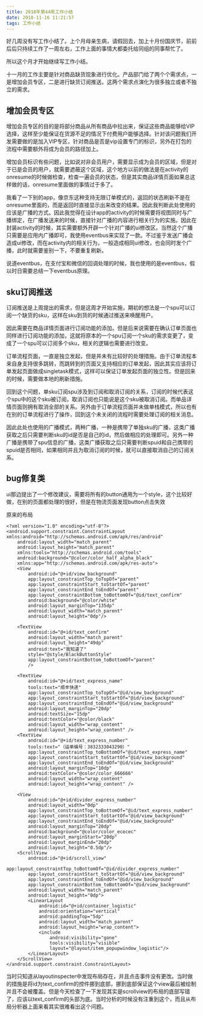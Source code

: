 ```yaml
---
title: 2018年第44周工作小结
date: 2018-11-16 11:21:57
tags: 工作小结
---
```


好几周没有写工作小结了。上个月母亲生病，请假回去，加上十月份国庆节，前前后后只持续工作了一周左右，工作上面的事情大都委托给同组的同事帮忙了。

所以这个月才开始继续写工作小结。

十一月的工作主要是针对商品缺货现象进行优化。产品部门给了两个个需求点，一是增加会员专区，二是进行缺货订阅推送。这两个需求点演化为很多独立或者不独立的需求。

## 增加会员专区

增加会员专区的目的是将部分商品从所有商品中拉出来，保证这些商品能够给VIP选择，这样至少能保证在货源不足的情况下付费用户能够选择。针对该问题我们开发需要做的是加入VIP专区，针对商品是否是vip设置专门的标识，另外在打包的流程中需要额外将成为会员的路径加上。

增加会员标识有些问题，比如说对非会员用户，需要显示成为会员的区域，但是对于已是会员的用户，就需要遮蔽这个区域，这个地方以前的做法是在activity的onresume的时候做检查，检查一遍会员的状态，但是其实商品详情页面如果总这样做的话，onresume里面做的事情过于多了。

我看了一下别的app，像京东这种支持无限订单模式的，返回的状态刷新不是在onresume里面的，而是返回时直接显示出来改变的结果。因此我判断此处使用的应该是广播的方式。因此我觉得在设计app的activity的时候需要将视图同时与广播绑定，在广播发送来的时候，直接针对广播的内容进行相关行为的实施。因此在封装activity的时候，其实需要额外开辟一个针对广播的ui修改区。当然这个广播只需要是应用内广播即可，我使用eventbus来实现了一款。不过鉴于发送广播会造成ui修改，而在activity内的相关行为，一般造成相同ui修改，也会同时发个广播，此时就需要鉴别一下，不要重复刷新。

说道eventbus，在支付宝和微信的回调处理的时候，我也使用的是eventbus，假以时日需要总结一下eventbus原理。


## sku订阅推送

订阅推送是上周提出的需求，但是这周才开始实施，期初的想法是一个spu可以订阅一个缺货的sku，这样在sku到货的时候通过推送来唤醒用户。

因此需要在商品详情页面进行订阅功能的添加。但是后来说需要在确认订单页面也同样进行订阅功能的添加，这就将原本的一个spu订阅一个sku的需求变更了，变成了一个spu可以订阅多个sku，相关的逻辑也需要进行改变。

订单流程页面，一直是独立发起，但是并未有比较好的处理措施。由于订单流程本来自身支持很多跳转，而跳转到的页面又支持相应的订单发起，因此其实应该将订单发起页面做成singletask模式，这样可以保证订单发起页面的独立性。但是回来的时候，需要做本地的刷新措施。

回到这个问题，单sku订阅spu涉及到订阅和取消订阅的关系，订阅的时候代表这个spu中的这个sku被订阅，取消订阅也只能说是这个sku被取消订阅。而单品详情页面则拥有取消全部的关系。另外由于订单流程页面并未做单栈模式，所以也有在别的订单流程进行了操作，回到这个未关闭的流程时需要处理订阅的相关消息。

因此此处也使用的广播模式，两种广播，一种是携带了单独sku的广播，这类广播获取之后只需要判断sku的id是否是自己的id，然后做相应的处理即可。另外一种广播是携带了spu信息的广播，这类广播获取之后只需要判断spuid和自己携带的spuid是否相同，如果相同并且为取消订阅的时候，就可以直接取消自己的订阅关系。

## bug修复类

ui那边提出了一个修改建议，需要将所有的button通用为一个style，这个比较好做，在别的页面都处理的很好，但是在物流页面发现button点击失效

原来的布局

```
<?xml version="1.0" encoding="utf-8"?>
<android.support.constraint.ConstraintLayout xmlns:android="http://schemas.android.com/apk/res/android"
    android:layout_width="match_parent"
    android:layout_height="match_parent"
    xmlns:tools="http://schemas.android.com/tools"
    android:background="@color/color_half_alpha_black"
    xmlns:app="http://schemas.android.com/apk/res-auto">
    <View
        android:id="@+id/view_background"
        app:layout_constraintTop_toTopOf="parent"
        app:layout_constraintStart_toStartOf="parent"
        app:layout_constraintEnd_toEndOf="parent"
        app:layout_constraintBottom_toBottomOf="@id/text_confirm"
        android:background="@color/white"
        android:layout_marginTop="135dp"
        android:layout_width="match_parent"
        android:layout_height="0dp"/>

    <TextView
        android:id="@+id/text_confirm"
        android:layout_width="match_parent"
        android:layout_height="49dp"
        android:text="我知道了"
        style="@style/BlackButtonStyle"
        app:layout_constraintBottom_toBottomOf="parent"
        />

    <TextView
        android:id="@+id/text_express_name"
        tools:text="顺丰快递"
        app:layout_constraintTop_toTopOf="@id/view_background"
        app:layout_constraintStart_toStartOf="@id/view_background"
        app:layout_constraintEnd_toEndOf="@id/view_background"
        android:layout_marginTop="20dp"
        android:textSize="15dp"
        android:textColor="@color/black"
        android:layout_width="wrap_content"
        android:layout_height="wrap_content" />
    <TextView
        android:id="@+id/text_express_number"
        tools:text="（运单编号：3832333043290）"
        app:layout_constraintTop_toBottomOf="@id/text_express_name"
        app:layout_constraintStart_toStartOf="@id/view_background"
        app:layout_constraintEnd_toEndOf="@id/view_background"
        android:layout_marginTop="10dp"
        android:textColor="@color/color_666666"
        android:layout_width="wrap_content"
        android:layout_height="wrap_content" />
    
    <View
        android:id="@+id/divider_express_number"
        android:layout_width="0dp"
        app:layout_constraintTop_toBottomOf="@id/text_express_number"
        app:layout_constraintStart_toStartOf="@id/view_background"
        app:layout_constraintEnd_toEndOf="@id/view_background"
        android:layout_marginTop="20dp"
        android:background="@color/color_ececec"
        android:layout_marginStart="20dp"
        android:layout_marginEnd="20dp"
        android:layout_height="0.5dp"/>
    <ScrollView
        android:id="@+id/scroll_view"
        app:layout_constraintTop_toBottomOf="@id/divider_express_number"
        app:layout_constraintStart_toStartOf="@id/view_background"
        app:layout_constraintEnd_toEndOf="@id/view_background"
        app:layout_constraintBottom_toBottomOf="@id/view_background"
        android:layout_width="match_parent"
        android:layout_height="0dp">
        <LinearLayout
            android:id="@+id/container_logistic"
            android:orientation="vertical"
            android:paddingTop="5dp"
            android:layout_width="match_parent"
            android:layout_height="wrap_content">
            <include
                android:visibility="gone"
                tools:visibility="visible"
                layout="@layout/item_popupwindow_logistic"/>
        </LinearLayout>
    </ScrollView>
</android.support.constraint.ConstraintLayout>
```

当时只知道从layoutinspecter中发现布局存在，并且点击事件没有更改。当时做的措施是将id为text_confirm的控件挪到底部，挪到底部保证这个view最后被绘制并且不会被覆盖。但是今天检查了一下发现其实是scrollview的布局的底部写错了，应该以text_confirm的头部为底。当时分析的时候没有注重到这个，而且从布局分析器上面来看其实很难看出这个问题。